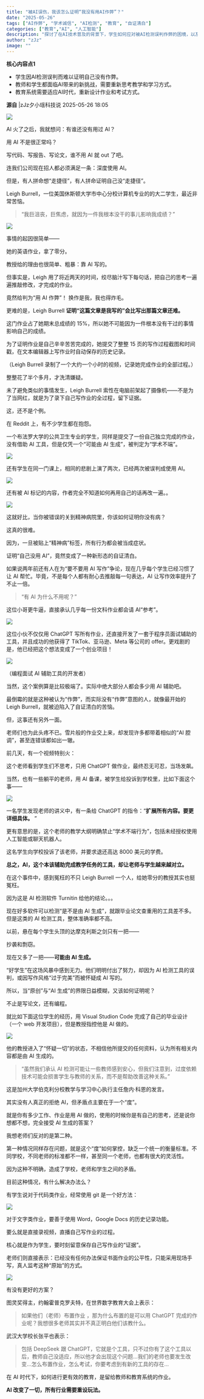 ```yaml
---
title: "被AI误伤，我该怎么证明“我没有用AI作弊”？"
date: "2025-05-26"
tags: ["AI作弊", "学术诚信", "AI检测", "教育", "自证清白"]
categories: ["教育","AI", "人工智能"]
description: "探讨了在AI技术普及的背景下，学生如何应对被AI检测误判作弊的困境，以及教育系统面临的挑战。"
author: "zJz"
image: ""
---
```

**核心内容点1**
- 学生因AI检测误判而难以证明自己没有作弊。
- 教师和学生都面临AI带来的新挑战，需要重新思考教学和学习方式。
- 教育系统需要适应AI时代，重新设计作业和考试方式。

**源自** |zJz夕小瑶科技说 2025-05-26 18:05

![](https://ai.programnotes.cn/img/ai/142f965bed71735c12da0fc28c2d241f.png)

AI 火了之后，我就想问：有谁还没有用过 AI？

用 AI 不是很正常吗？

写代码、写报告、写论文，谁不用 AI 就 out 了吧。

连我们公司现在招人都必须满足一条：深度使用 AI。

但是，有人拼命想“走捷径”，有人拼命证明自己没“走捷径”。

Leigh Burrell，一位美国休斯顿大学市中心分校计算机专业的的大二学生，最近非常苦恼。
> 
> “我巨沮丧，巨焦虑，就因为一件我根本没干的事儿影响我成绩？”


![](https://ai.programnotes.cn/img/ai/a82c240dd8cf247dec27c8b2a118022f.png)

事情的起因很简单——

她的英语作业，拿了零分。

教授给的理由也很简单、粗暴：靠 AI 写的。

但事实是，Leigh 用了将近两天的时间，绞尽脑汁写下每句话，把自己的思考一遍遍推敲修改，才完成的作业。

竟然给判为“用 AI 作弊”！ 换作是我，我也得炸毛。

更难的是，Leigh Burrell **证明“这篇文章是我写的”会比写出那篇文章还难。**

这门作业占了她期末总成绩的 15%，所以她不可能因为一件根本没有干过的事情影响自己的成绩。

为了证明作业是自己辛辛苦苦完成的，她提交了整整 15 页的写作过程截图和时间戳，在文本编辑器上写作业时自动保存的历史记录。


（Leigh Burrell 录制了一个大约一个小时的视频，记录她完成作业的全部过程。）

整整花了半个多月，才洗清嫌疑。

未了避免类似的事情发生，Leigh Burrell 索性在电脑前架起了摄像机——不是为了当网红，就是为了录下自己写作业的全过程，留下证据。

这，还不是个例。

在 Reddit 上，有不少学生都在抱怨。

一个布法罗大学的公共卫生专业的学生，同样是提交了一份自己独立完成的作业，没有借助 AI 工具，但是仅凭一个“可能由 AI 生成”，被判定为“学术不端”。

![](https://ai.programnotes.cn/img/ai/b254ee41ad27204fc5a26639affa7492.png)

还有学生在同一门课上，相同的悲剧上演了两次，已经两次被误判成使用 AI。

![](https://ai.programnotes.cn/img/ai/00b997937e841d7fb1387b6a9f7d210b.png)

还有被 AI 标记的内容，作者完全不知道如何再用自己的话再改一遍。。

![](https://ai.programnotes.cn/img/ai/5d790227c2f06820bd8ee847b7a9e1ef.png)

这就好比，当你被错误的关到精神病院里，你该如何证明你没有病？

这真的很难。

因为，一旦被贴上“精神病”标签，所有行为都会被当成症状。

证明“自己没用 AI”，竟然变成了一种新形态的自证清白。

如果说两年前还有人在为“要不要用 AI 写作”争论，现在几乎每个学生已经习惯了让 AI 帮忙。毕竟，不是每个人都有耐心去推敲每一句表达，AI 让写作效率提升了不止一倍。
> 
> “有 AI 为什么不用呢？”


这位小哥更牛逼，直接承认几乎每一份文科作业都会请 AI“参考”。

![](https://ai.programnotes.cn/img/ai/bb466d5f945cdd2df26a52e7c3f0269d.png)

这位小伙不仅仅用 ChatGPT 写所有作业，还直接开发了一套于程序员面试辅助的工具，并且成功的他获得了 TikTok、亚马逊、Meta 等公司的 offer。更戏剧的是，他已经把这个想法变成了一个创业项目！

![](https://ai.programnotes.cn/img/ai/50b024949e91f07077fdf7fba49d25ba.jpeg)

（编程面试 AI 辅助工具的开发者）

当然，这个案例算是比较极端了。实际中绝大部分人都会多少用 AI 辅助吧。

最倒霉的就是这种被认为“作弊”，而实际没有“作弊”意图的人，就像最开始的 Leigh Burrell，就被迫陷入了自证清白的苦恼。

但，这事还有另外一面。

老师们也为此头疼不已。雪片般的作业交上来，却发现许多都带着相似的“AI 腔调”，甚至连错误都如出一辙。

前几天，有一个视频特别火：


这个老师看到学生们不思考，只用 ChatGPT 做作业，最终忍无可忍，当场发飙。

当然，也有一些躺平的老师，用 AI 备课，被学生给投诉到学校里，比如下面这个事——

![](https://ai.programnotes.cn/img/ai/087e5c04cfa925e61d182aa1cf022eba.png)

一名学生发现老师的讲义中，有一条给 ChatGPT 的指令：“**扩展所有内容。要更详细具体。**
”

更有意思的是，这个老师的教学大纲明确禁止“学术不端行为”，包括未经授权使用人工智能或聊天机器人。

这名学生向学校投诉了该老师，并要求退还高达 8000 美元的学费。

**总之，AI，这个本该辅助完成教学任务的工具，却让老师与学生越来越对立。**

在这个事件中，感到冤枉的不只 Leigh Burrell 一个人，给她零分的教授其实也挺冤枉。

因为这是 AI 检测软件 Turnitin 给他的结论。。。

现在好多软件可以检测“是不是由 AI 生成”，就跟毕业论文查重用的工具差不多。但是这类的 AI 检测工具，整体准确率都不高。

以前，悬在每个学生头顶的达摩克利斯之剑只有一把——

抄袭和剽窃。

现在又多了一把——**可能由 AI 生成。**

“好学生”在这场风暴中感到无力。他们明明付出了努力，却因为 AI 检测工具的误判，或因写作风格“过于完美”而被怀疑成 AI 写的。

所以，当“原创”与“AI 生成”的界限日益模糊，又该如何证明呢？

不止是写论文，还有编程。

就比如下面这位学生的经历，用 Visual Studion Code 完成了自己的毕业设计（一个 web 开发项目），但是教授指控他是 AI 做的。

![](https://ai.programnotes.cn/img/ai/ed8ed598192ae5d7f39550bebd1cd9fb.png)

他的教授进入了“怀疑一切”的状态，不相信他所提交的任何资料，认为所有相关内容都是由 AI 生成的。
> 
> “虽然我们承认 AI 检测可能让一些教师感到安心，但我们注意到，过度依赖技术可能会损害学生与教师的关系，而不是帮助改善这种关系。”


这是加州大学伯克利分校教学与学习中心执行主任詹内·科恩的发言。

其实没有人真正的拒绝 AI，但矛盾点主要在于一个“度”。

就是你有多少工作、作业是用 AI 做的，使用的时候你是有自己的思考，还是说你想都不想，完全接受 AI 生成的答案？

我想老师们反对的是第二种。

第一种情况同样存在问题，就是这个“度”如何掌控，缺乏一个统一的衡量标准。不同学校，不同老师的标准都不一样，甚至同一个老师，也都有很大的灵活性。

因为这种不明确，造成了学校，老师和学生之间的矛盾。

目前这种情况，有什么解决办法么？

有学生说对于代码类作业，经常使用 git 是一个好方法：

![](https://ai.programnotes.cn/img/ai/a2ebb6d3ebfa4dc8f2f3dd30901b48cf.png)

对于文字类作业，要善于使用 Word，Google Docs 的历史记录功能。

要么就是直接录视频，直播自己写作业的过程。

核心就是作为学生，要时刻留意保存自己写作业的“证据”。

老师们则直接表示：已经没有任何办法保证书面作业的公平性，只能采用现场手写，真人监考这种“原始”的方式。

![](https://ai.programnotes.cn/img/ai/59bb1fc51c24a7752dd04849f6ad2f87.png)

有没有更好的方案？

图灵奖得主，约翰霍普克罗夫特，在世界数字教育大会上表示：
> 
> 如果他们（老师）布置作业 ，那为什么布置的是可以用 ChatGPT 完成的作业呢？我想很多老师其实并不真正明白他们该教什么。


武汉大学校长张平也表示：
> 
> 包括 DeepSeek 跟 ChatGPT，它就是个工具，只不过你有了这个工具以后，教师自己没适应，所以他才会出现这个问题...我们的老师也要发生改变...怎么布置作业，怎么考试，你要考虑到有新的工具的存在...


在 AI 时代下，如何进行更有效的教育，是留给教师和教育系统的作业。

**AI 改变了一切，所有行业需要重设玩法。**
